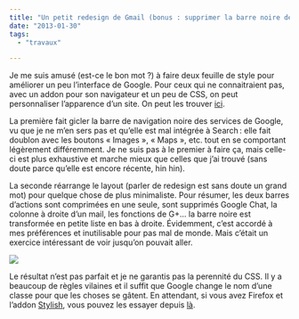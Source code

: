 ```yaml
---
title: "Un petit redesign de Gmail (bonus : supprimer la barre noire des sites Google)"
date: "2013-01-30"
tags:
  - "travaux"

---
```


Je me suis amusé (est-ce le bon mot ?) à faire deux feuille de style pour améliorer un peu l’interface de Google. Pour ceux qui ne connaitraient pas, avec un addon pour son navigateur et un peu de CSS, on peut personnaliser l’apparence d’un site. On peut les trouver [ici](http://userstyles.org/users/175691).

La première fait gicler la barre de navigation noire des services de Google, vu que je ne m’en sers pas et qu’elle est mal intégrée à Search : elle fait doublon avec les boutons « Images », « Maps », etc. tout en se comportant légèrement différemment. Je ne suis pas à le premier à faire ça, mais celle-ci est plus exhaustive et marche mieux que celles que j’ai trouvé (sans doute parce qu’elle est encore récente, hin hin).

La seconde réarrange le layout (parler de redesign est sans doute un grand mot) pour quelque chose de plus minimaliste. Pour résumer, les deux barres d’actions sont comprimées en une seule, sont supprimés Google Chat, la colonne à droite d’un mail, les fonctions de G+… la barre noire est transformée en petite liste en bas à droite. Évidemment, c’est accordé à mes préférences et inutilisable pour pas mal de monde. Mais c’était un exercice intéressant de voir jusqu’on pouvait aller.

[![](/assets/images/gmail_full.png)](http://toutcequibouge.net/toutcequibouge/wp-content/uploads/2013/01/gmail_full.png)

Le résultat n’est pas parfait et je ne garantis pas la perennité du CSS. Il y a beaucoup de règles vilaines et il suffit que Google change le nom d’une classe pour que les choses se gâtent. En attendant, si vous avez Firefox et l’addon [Stylish](https://addons.mozilla.org/en-US/firefox/addon/stylish/), vous pouvez les essayer depuis [là](http://userstyles.org/users/175691).
